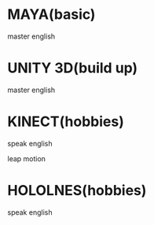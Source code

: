# MAYA(basic)

master english

# UNITY 3D(build up)

master english

# KINECT(hobbies)

speak english

leap motion

# HOLOLNES(hobbies)

speak english